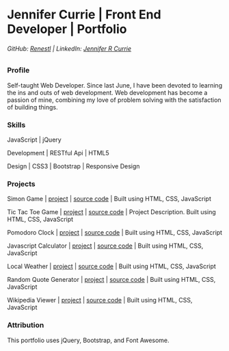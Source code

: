 # Jennifer Currie | Front End Developer | Portfolio

###### GitHub: [Renestl](https://github.com/Renestl) | LinkedIn: [Jennifer R Currie](https://www.linkedin.com/in/jennifer-currie-mba-rhia-5a89755)

### Profile

Self-taught Web Developer. Since last June, I have been devoted to learning the ins and outs of web development. Web development has become a passion of mine, combining my love of problem solving with the satisfaction of building things.

### Skills

JavaScript | jQuery

Development | RESTful Api | HTML5

Design | CSS3 | Bootstrap | Responsive Design

### Projects

Simon Game | [project](http://codepen.io/renestl/full/ORdNKZ) | [source code](https://github.com/Renestl/Simon-Game) | Built using HTML, CSS, JavaScript

Tic Tac Toe Game | [project](http://codepen.io/renestl/full/WxzPmX) | [source code](https://github.com/Renestl/Tic-Tac-Toe-Game) | Project Description. Built using HTML, CSS, JavaScript

Pomodoro Clock | [project](http://codepen.io/renestl/full/rLapXw/) | [source code](https://github.com/Renestl/fcc-projects/tree/master/pomodoro-clock) | Built using HTML, CSS, JavaScript

Javascript Calculator | [project](http://codepen.io/renestl/full/mVaZOo/) | [source code](https://github.com/Renestl/fcc-projects/tree/master/javascript-calculator) | Built using HTML, CSS, JavaScript

Local Weather | [project](http://codepen.io/renestl/full/MKdxMw/) | [source code](https://github.com/Renestl/fcc-projects/tree/master/local-weather) | Built using HTML, CSS, JavaScript

Random Quote Generator | [project](http://codepen.io/renestl/full/OyjYMQ/) | [source code](https://github.com/Renestl/fcc-projects/tree/master/random-quote-generator) | Built using HTML, CSS, JavaScript

Wikipedia Viewer | [project](http://codepen.io/renestl/full/PNYNGv/) | [source code](https://github.com/Renestl/fcc-projects/tree/master/wikipedia-viewer) | Built using HTML, CSS, JavaScript


### Attribution

This portfolio uses jQuery, Bootstrap, and Font Awesome.